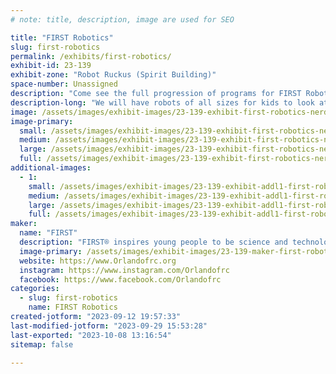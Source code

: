 ```yaml
---
# note: title, description, image are used for SEO

title: "FIRST Robotics"
slug: first-robotics
permalink: /exhibits/first-robotics/
exhibit-id: 23-139
exhibit-zone: "Robot Ruckus (Spirit Building)"
space-number: Unassigned
description: "Come see the full progression of programs for FIRST Robotics.   We start at age 4 and go up to 18."
description-long: "We will have robots of all sizes for kids to look at and possibly drive.  Learn about the FIRST program, a global non-profit that uses robots as a tool to get kids interested and excited by careers in STEM fields.  Our students learn all the hard skills, CAD, Programming, Electrical, Manufacturing and Website Development as well as soft skills like Marketing/Branding, Budgeting, Business Plans and Public Speaking.   There is over $80 Million dollars in scholarships available to our students. Meet the local teams and see if one works for your kids"
image: /assets/images/exhibit-images/23-139-exhibit-first-robotics-nerdsofprey-large.jpg
image-primary: 
  small: /assets/images/exhibit-images/23-139-exhibit-first-robotics-nerdsofprey-small.jpg
  medium: /assets/images/exhibit-images/23-139-exhibit-first-robotics-nerdsofprey-medium.jpg
  large: /assets/images/exhibit-images/23-139-exhibit-first-robotics-nerdsofprey-large.jpg
  full: /assets/images/exhibit-images/23-139-exhibit-first-robotics-nerdsofprey-full.jpg
additional-images: 
  - 1:
    small: /assets/images/exhibit-images/23-139-exhibit-addl1-first-robotics-fll-explore-small.png
    medium: /assets/images/exhibit-images/23-139-exhibit-addl1-first-robotics-fll-explore-medium.png
    large: /assets/images/exhibit-images/23-139-exhibit-addl1-first-robotics-fll-explore-large.png
    full: /assets/images/exhibit-images/23-139-exhibit-addl1-first-robotics-fll-explore-full.png
maker: 
  name: "FIRST"
  description: "FIRST® inspires young people to be science and technology leaders and innovators by engaging them in exciting mentor-based programs that build science, engineering, and technology skills, that inspire innovation, and that foster well-rounded life capabilities including self-confidence, communication, and leadership."
  image-primary: /assets/images/exhibit-images/23-139-maker-first-robotics-firstlogo-medium.png
  website: https://www.Orlandofrc.org
  instagram: https://www.instagram.com/Orlandofrc
  facebook: https://www.facebook.com/Orlandofrc
categories: 
  - slug: first-robotics
    name: FIRST Robotics
created-jotform: "2023-09-12 19:57:33"
last-modified-jotform: "2023-09-29 15:53:28"
last-exported: "2023-10-08 13:16:54"
sitemap: false

---
```

